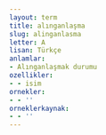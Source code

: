 ```yaml
---
layout: term
title: alınganlaşma
slug: alinganlasma
letter: A
lisan: Türkçe
anlamlar:
- Alınganlaşmak durumu
ozellikler:
- - isim
ornekler:
- - ''
orneklerkaynak:
- - ''
---
```

